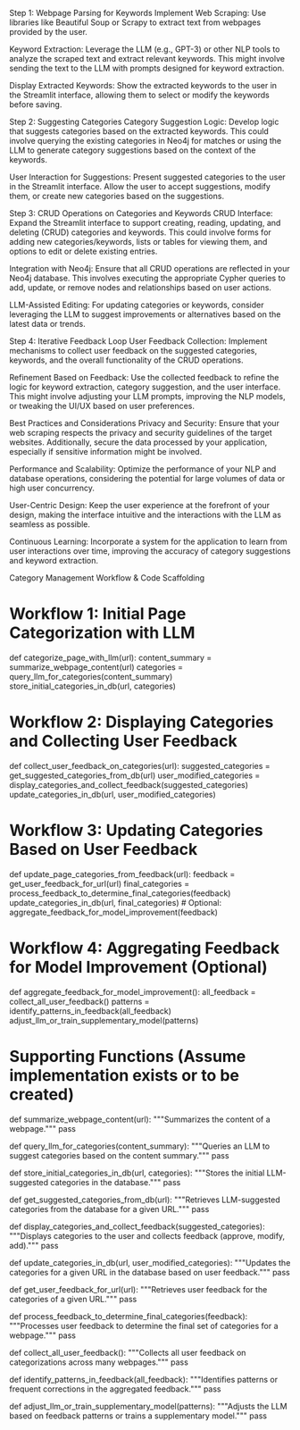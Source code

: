 Step 1: Webpage Parsing for Keywords
Implement Web Scraping: Use libraries like Beautiful Soup or Scrapy to extract text from webpages provided by the user.

Keyword Extraction: Leverage the LLM (e.g., GPT-3) or other NLP tools to analyze the scraped text and extract relevant keywords. This might involve sending the text to the LLM with prompts designed for keyword extraction.

Display Extracted Keywords: Show the extracted keywords to the user in the Streamlit interface, allowing them to select or modify the keywords before saving.

Step 2: Suggesting Categories
Category Suggestion Logic: Develop logic that suggests categories based on the extracted keywords. This could involve querying the existing categories in Neo4j for matches or using the LLM to generate category suggestions based on the context of the keywords.

User Interaction for Suggestions: Present suggested categories to the user in the Streamlit interface. Allow the user to accept suggestions, modify them, or create new categories based on the suggestions.

Step 3: CRUD Operations on Categories and Keywords
CRUD Interface: Expand the Streamlit interface to support creating, reading, updating, and deleting (CRUD) categories and keywords. This could involve forms for adding new categories/keywords, lists or tables for viewing them, and options to edit or delete existing entries.

Integration with Neo4j: Ensure that all CRUD operations are reflected in your Neo4j database. This involves executing the appropriate Cypher queries to add, update, or remove nodes and relationships based on user actions.

LLM-Assisted Editing: For updating categories or keywords, consider leveraging the LLM to suggest improvements or alternatives based on the latest data or trends.

Step 4: Iterative Feedback Loop
User Feedback Collection: Implement mechanisms to collect user feedback on the suggested categories, keywords, and the overall functionality of the CRUD operations.

Refinement Based on Feedback: Use the collected feedback to refine the logic for keyword extraction, category suggestion, and the user interface. This might involve adjusting your LLM prompts, improving the NLP models, or tweaking the UI/UX based on user preferences.

Best Practices and Considerations
Privacy and Security: Ensure that your web scraping respects the privacy and security guidelines of the target websites. Additionally, secure the data processed by your application, especially if sensitive information might be involved.

Performance and Scalability: Optimize the performance of your NLP and database operations, considering the potential for large volumes of data or high user concurrency.

User-Centric Design: Keep the user experience at the forefront of your design, making the interface intuitive and the interactions with the LLM as seamless as possible.

Continuous Learning: Incorporate a system for the application to learn from user interactions over time, improving the accuracy of category suggestions and keyword extraction.



Category Management Workflow & Code Scaffolding

# Workflow 1: Initial Page Categorization with LLM
def categorize_page_with_llm(url):
    content_summary = summarize_webpage_content(url)
    categories = query_llm_for_categories(content_summary)
    store_initial_categories_in_db(url, categories)

# Workflow 2: Displaying Categories and Collecting User Feedback
def collect_user_feedback_on_categories(url):
    suggested_categories = get_suggested_categories_from_db(url)
    user_modified_categories = display_categories_and_collect_feedback(suggested_categories)
    update_categories_in_db(url, user_modified_categories)

# Workflow 3: Updating Categories Based on User Feedback
def update_page_categories_from_feedback(url):
    feedback = get_user_feedback_for_url(url)
    final_categories = process_feedback_to_determine_final_categories(feedback)
    update_categories_in_db(url, final_categories)
    # Optional: aggregate_feedback_for_model_improvement(feedback)

# Workflow 4: Aggregating Feedback for Model Improvement (Optional)
def aggregate_feedback_for_model_improvement():
    all_feedback = collect_all_user_feedback()
    patterns = identify_patterns_in_feedback(all_feedback)
    adjust_llm_or_train_supplementary_model(patterns)

# Supporting Functions (Assume implementation exists or to be created)
def summarize_webpage_content(url):
    """Summarizes the content of a webpage."""
    pass

def query_llm_for_categories(content_summary):
    """Queries an LLM to suggest categories based on the content summary."""
    pass

def store_initial_categories_in_db(url, categories):
    """Stores the initial LLM-suggested categories in the database."""
    pass

def get_suggested_categories_from_db(url):
    """Retrieves LLM-suggested categories from the database for a given URL."""
    pass

def display_categories_and_collect_feedback(suggested_categories):
    """Displays categories to the user and collects feedback (approve, modify, add)."""
    pass

def update_categories_in_db(url, user_modified_categories):
    """Updates the categories for a given URL in the database based on user feedback."""
    pass

def get_user_feedback_for_url(url):
    """Retrieves user feedback for the categories of a given URL."""
    pass

def process_feedback_to_determine_final_categories(feedback):
    """Processes user feedback to determine the final set of categories for a webpage."""
    pass

def collect_all_user_feedback():
    """Collects all user feedback on categorizations across many webpages."""
    pass

def identify_patterns_in_feedback(all_feedback):
    """Identifies patterns or frequent corrections in the aggregated feedback."""
    pass

def adjust_llm_or_train_supplementary_model(patterns):
    """Adjusts the LLM based on feedback patterns or trains a supplementary model."""
    pass
